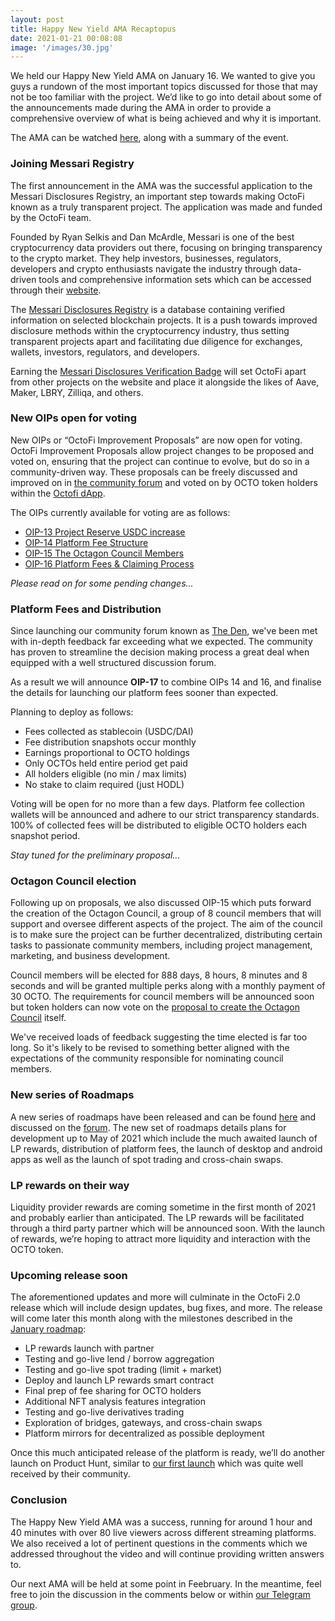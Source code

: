 ```yaml
---
layout: post
title: Happy New Yield AMA Recaptopus
date: 2021-01-21 00:08:08
image: '/images/30.jpg'
---
```


We held our Happy New Yield AMA on January 16. We wanted to give you guys a rundown of the most important topics discussed for those that may not be too familiar with the project. We’d like to go into detail about some of the announcements made during the AMA in order to provide a comprehensive overview of what is being achieved and why it is important. 

The AMA can be watched [here](https://den.octo.fi/d/115-ama-16-jan-2021-happy-new-yield), along with a summary of the event.

### Joining Messari Registry

The first announcement in the AMA was the successful application to the Messari Disclosures Registry, an important step towards making OctoFi known as a truly transparent project. The application was made and funded by the OctoFi team.

Founded by Ryan Selkis and Dan McArdle, Messari is one of the best cryptocurrency data providers out there, focusing on bringing transparency to the crypto market. They help investors, businesses, regulators, developers and crypto enthusiasts navigate the industry through data-driven tools and comprehensive information sets which can be accessed through their [website](https://messari.io/). 

The [Messari Disclosures Registry](https://messari.io/registry) is a database containing verified information on selected blockchain projects. It is a push towards improved disclosure methods within the cryptocurrency industry, thus setting transparent projects apart and facilitating due diligence for exchanges, wallets, investors, regulators, and developers.

Earning the [Messari Disclosures Verification Badge](https://messari.io/article/transparency-2020) will set OctoFi apart from other projects on the website and place it alongside the likes of Aave, Maker, LBRY, Zilliqa, and others.

### New OIPs open for voting

New OIPs or “OctoFi Improvement Proposals” are now open for voting. OctoFi Improvement Proposals allow project changes to be proposed and voted on, ensuring that the project can continue to evolve, but do so in a community-driven way. These proposals can be freely discussed and improved on in [the community forum](https://den.octo.fi/t/feedback) and voted on by OCTO token holders within the [Octofi dApp](https://app.octo.fi/#/tools/governance/octofi). 

The OIPs currently available for voting are as follows:

- [OIP-13 Project Reserve USDC increase](https://den.octo.fi/d/144-oip-13-project-reserve-usdc-increase)
- [OIP-14 Platform Fee Structure](https://den.octo.fi/d/145-oip-14-platform-fee-structure)
- [OIP-15 The Octagon Council Members](https://den.octo.fi/d/146-oip-15-the-octagon-council-members)
- [OIP-16 Platform Fees & Claiming Process](https://den.octo.fi/d/147-oip-16-platform-fees-claiming-process)

*Please read on for some pending changes...*

### Platform Fees and Distribution

Since launching our community forum known as [The Den](https://den.octo.fi), we've been met with in-depth feedback far exceeding what we expected. The community has proven to streamline the decision making process a great deal when equipped with a well structured discussion forum. 

As a result we will announce **OIP-17** to combine OIPs 14 and 16, and finalise the details for launching our platform fees sooner than expected. 

Planning to deploy as follows:

- Fees collected as stablecoin (USDC/DAI)
- Fee distribution snapshots occur monthly
- Earnings proportional to OCTO holdings
- Only OCTOs held entire period get paid
- All holders eligible (no min / max limits)
- No stake to claim required (just HODL)

Voting will be open for no more than a few days. Platform fee collection wallets will be announced and adhere to our strict transparency standards. 100% of collected fees will be distributed to eligible OCTO holders each snapshot period.

*Stay tuned for the preliminary proposal...*

### Octagon Council election

Following up on proposals, we also discussed OIP-15 which puts forward the creation of the Octagon Council, a group of 8 council members that will support and oversee different aspects of the project. The aim of the council is to make sure the project can be further decentralized, distributing certain tasks to passionate community members, including project management, marketing, and business development.

Council members will be elected for 888 days, 8 hours, 8 minutes and 8 seconds and will be granted multiple perks along with a monthly payment of 30 OCTO. The requirements for council members will be announced soon but token holders can now vote on the [proposal to create the Octagon Council](https://den.octo.fi/d/146-oip-15-the-octagon-council-members) itself.

We've received loads of feedback suggesting the time elected is far too long. So it's likely to be revised to something better aligned with the expectations of the community responsible for nominating council members.

### New series of Roadmaps

A new series of roadmaps have been released and can be found [here](https://docs.octo.fi/docs/roadmap/) and discussed on the [forum](https://den.octo.fi/t/roadmap). The new set of roadmaps details plans for development up to May of 2021 which include the much awaited launch of LP rewards, distribution of platform fees, the launch of desktop and android apps as well as the launch of  spot trading and cross-chain swaps.

### LP rewards on their way

Liquidity provider rewards are coming sometime in the first month of 2021 and probably earlier than anticipated. The LP rewards will be facilitated through a third party partner which will be announced soon. With the launch of rewards, we’re hoping to attract more liquidity and interaction with the OCTO token.

### Upcoming release soon

The aforementioned updates and more will culminate in the OctoFi 2.0 release which will include design updates, bug fixes, and more. The release will come later this month along with the milestones described in the [January roadmap](https://docs.octo.fi/docs/roadmap/#-in-progress-q1-happynewyield-2021):

- LP rewards launch with partner
- Testing and go-live lend / borrow aggregation
- Testing and go-live spot trading (limit + market)
- Deploy and launch LP rewards smart contract
- Final prep of fee sharing for OCTO holders
- Additional NFT analysis features integration
- Testing and go-live derivatives trading
- Exploration of bridges, gateways, and cross-chain swaps
- Platform mirrors for decentralized as possible deployment

Once this much anticipated release of the platform is ready, we’ll do another launch on Product Hunt, similar to [our first launch](https://www.producthunt.com/posts/octofi) which was quite well received by their community.

### Conclusion

The Happy New Yield AMA was a success, running for around 1 hour and 40 minutes with over 80 live viewers across different streaming platforms. We also received a lot of pertinent questions in the comments which we addressed throughout the video and will continue providing written answers to.

Our next AMA will be held at some point in Feebruary. In the meantime, feel free to join the discussion in the comments below or within [our Telegram group](https://t.me/OctoFiCommunity). 
